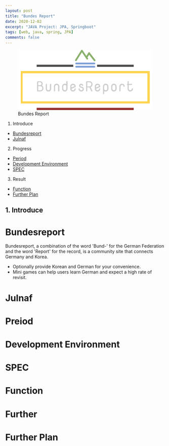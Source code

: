 ```yaml
---
layout: post
title: "Bundes Report"
date: 2020-12-02
excerpt: "JAVA Project: JPA, Springboot"
tags: [web, java, spring, JPA]
comments: false
---
```


  <figure>
	  <a href="/assets/img/posts/bundes_report/bundesreport.png"><img src="/assets/img/posts/bundes_report/bundesreport-logo.png"></a>
	<figcaption>Bundes Report</figcaption>
  </figure>

1. Introduce
  * [Bundesreport](#bundesreport)
  * [Julnaf](#julnaf)
2. Progress
  * [Period](#period)
  * [Development Environment](#development-environment)
  * [SPEC](#spec)
3. Result
  * [Function](#function)
  * [Further Plan](#further-plan)

## 1. Introduce

# Bundesreport
Bundesreport, a combination of the word 'Bund-' for the German Federation and the word 'Report' for the record, is a community site that connects Germany and Korea.
  * Optionally provide Korean and German for your convenience.
  * Mini games can help users learn German and expect a high rate of revisit.

# Julnaf

# Preiod

# Development Environment

# SPEC

# Function

# Further

# Further Plan
